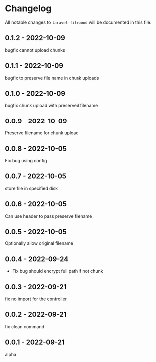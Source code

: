 # Changelog

All notable changes to `laravel-filepond` will be documented in this file.

## 0.1.2 - 2022-10-09

bugfix cannot upload chunks

## 0.1.1 - 2022-10-09

bugfix to preserve file name in chunk uploads

## 0.1.0 - 2022-10-09

bugfix chunk upload with preserved filename

## 0.0.9 - 2022-10-09

Preserve filename for chunk upload

## 0.0.8 - 2022-10-05

Fix bug using config

## 0.0.7 - 2022-10-05

store file in specified disk

## 0.0.6 - 2022-10-05

Can use header to pass preserve filename

## 0.0.5 - 2022-10-05

Optionally allow original filename

## 0.0.4 - 2022-09-24

- Fix bug should encrypt full path if not chunk

## 0.0.3 - 2022-09-21

fix no import for the controller

## 0.0.2 - 2022-09-21

fix clean command

## 0.0.1 - 2022-09-21

alpha
